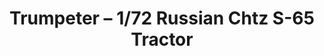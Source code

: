---
layout: product
title: "Trumpeter – 1/72 Russian Chtz S-65 Tractor"
price: "1500" 
desc: "N/A"
img_path: "/assets/img/TRU07112.webp"
brand: "N/A"
available: false
special_offer: false
new: false
soon: false
cat: "010000"
subcat: "013400"
subsubcat: "0N/A"
sifra: "TRU07112"
popular: false
spec: false
---